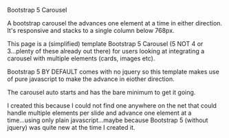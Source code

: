 Bootstrap 5 Carousel

A bootstrap carousel the advances one element at a time in either direction. It's responsive and stacks to a single column below 768px.

This page is a (simplified) template Bootstrap 5 Carousel (5 NOT 4 or 3...plenty of these already out there) for users looking at integrating a carousel with multiple elements (cards, images etc).

Bootstrap 5 BY DEFAULT comes with no jquery so this template makes use of pure javascript to make the advance in eiother direction.

The carousel auto starts and has the bare minimum to get it going.

I created this because I could not find one anywhere on the net that could handle multiple elements per slide and advance one element at a time...using only plain javascript...maybe because Bootstrap 5 (without jquery) was quite new at the time I created it.
